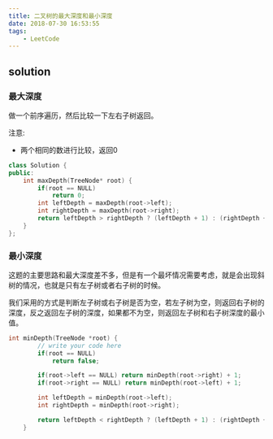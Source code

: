 ```yaml
---
title: 二叉树的最大深度和最小深度
date: 2018-07-30 16:53:55
tags:
    - LeetCode
---
```


## solution

### 最大深度

做一个前序遍历，然后比较一下左右子树返回。

注意:
* 两个相同的数进行比较，返回0


```cpp
class Solution {
public:
    int maxDepth(TreeNode* root) {
        if(root == NULL)
            return 0;
        int leftDepth = maxDepth(root->left);
        int rightDepth = maxDepth(root->right);
        return leftDepth > rightDepth ? (leftDepth + 1) : (rightDepth + 1);
    }
};
```

### 最小深度

这题的主要思路和最大深度差不多，但是有一个最坏情况需要考虑，就是会出现斜树的情况，也就是只有左子树或者右子树的时候。

我们采用的方式是判断左子树或右子树是否为空，若左子树为空，则返回右子树的深度，反之返回左子树的深度，如果都不为空，则返回左子树和右子树深度的最小值。

```cpp
int minDepth(TreeNode *root) {
        // write your code here
        if(root == NULL)
            return false;

        if(root->left == NULL) return minDepth(root->right) + 1;
        if(root->right == NULL) return minDepth(root->left) + 1;

        int leftDepth = minDepth(root->left);
        int rightDepth = minDepth(root->right);

        return leftDepth < rightDepth ? (leftDepth + 1) : (rightDepth + 1);
    }
```